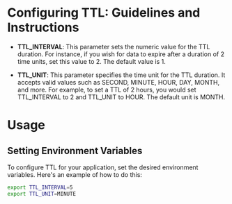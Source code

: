 # Configuring TTL: Guidelines and Instructions

- **TTL_INTERVAL**: This parameter sets the numeric value for the TTL duration. For instance, if you wish for data to expire after a duration of 2 time units, set this value to 2. The default value is 1.

- **TTL_UNIT**: This parameter specifies the time unit for the TTL duration. It accepts valid values such as SECOND, MINUTE, HOUR, DAY, MONTH, and more. For example, to set a TTL of 2 hours, you would set TTL_INTERVAL to 2 and TTL_UNIT to HOUR. The default unit is MONTH.

# Usage

## Setting Environment Variables

To configure TTL for your application, set the desired environment variables. Here's an example of how to do this:

```bash
export TTL_INTERVAL=5
export TTL_UNIT=MINUTE
```

